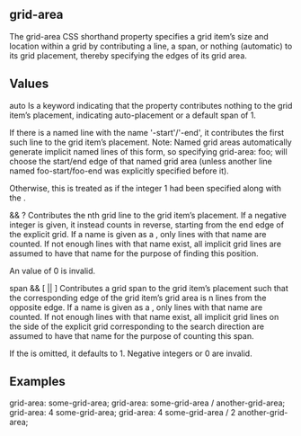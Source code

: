 ## grid-area

The grid-area CSS shorthand property specifies a grid item’s size and location within a grid by contributing a line, a span, or nothing (automatic) to its grid placement, thereby specifying the edges of its grid area.


## Values

auto
Is a keyword indicating that the property contributes nothing to the grid item’s placement, indicating auto-placement or a default span of 1.

<custom-ident>
If there is a named line with the name '<custom-ident>-start'/'<custom-ident>-end', it contributes the first such line to the grid item’s placement.
Note: Named grid areas automatically generate implicit named lines of this form, so specifying grid-area: foo; will choose the start/end edge of that named grid area (unless another line named foo-start/foo-end was explicitly specified before it).

Otherwise, this is treated as if the integer 1 had been specified along with the <custom-ident>.

<integer> && <custom-ident>?
Contributes the nth grid line to the grid item’s placement. If a negative integer is given, it instead counts in reverse, starting from the end edge of the explicit grid.
If a name is given as a <custom-ident>, only lines with that name are counted. If not enough lines with that name exist, all implicit grid lines are assumed to have that name for the purpose of finding this position.

An <integer> value of 0 is invalid.

span && [ <integer> || <custom-ident> ]
Contributes a grid span to the grid item’s placement such that the corresponding edge of the grid item’s grid area is n lines from the opposite edge.
If a name is given as a <custom-ident>, only lines with that name are counted. If not enough lines with that name exist, all implicit grid lines on the side of the explicit grid corresponding to the search direction are assumed to have that name for the purpose of counting this span.

If the <integer> is omitted, it defaults to 1. Negative integers or 0 are invalid.

## Examples

grid-area: some-grid-area;
grid-area: some-grid-area / another-grid-area;
grid-area:  4 some-grid-area;
grid-area:  4 some-grid-area / 2 another-grid-area;